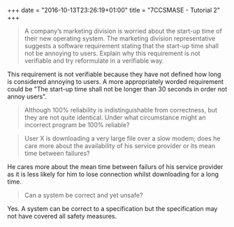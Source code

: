 +++
date = "2016-10-13T23:26:19+01:00"
title = "7CCSMASE - Tutorial 2"
+++

>A company’s marketing division is worried about the start-up time of their new operating system. The marketing division representative suggests a software requirement stating that the start-up time shall not be annoying to users. Explain why this requirement is not verifiable and try reformulate in a verifiable way.

This requirement is not verifiable because they have not defined how long is considered annoying to users. A more appropriately worded requirement could be "The start-up time shall not be longer than 30 seconds in order not annoy users".

>Although 100% reliability is indistinguishable from correctness, but they are not quite identical. Under what circumstance might an incorrect program be 100% reliable?



>User X is downloading a very large file over a slow modem; does he care more about the availability of his service provider or its mean time between failures?

He cares more about the mean time between failurs of his service provider as it is less likely for him to lose connection whilst downloading for a long time.

>Can a system be correct and yet unsafe?

Yes. A system can be correct to a specification but the specification may not have covered all safety measures.
